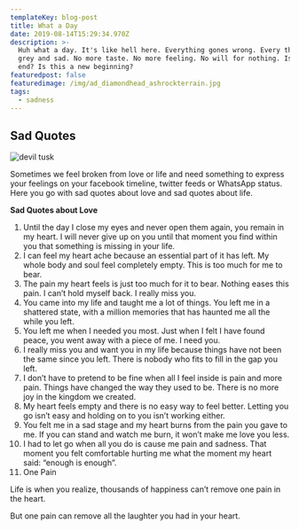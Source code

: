 ```yaml
---
templateKey: blog-post
title: What a Day
date: 2019-08-14T15:29:34.970Z
description: >-
  Huh what a day. It's like hell here. Everything gones wrong. Every things is
  grey and sad. No more taste. No more feeling. No will for nothing. Is this the
  end? Is this a new beginning? 
featuredpost: false
featuredimage: /img/ad_diamondhead_ashrockterrain.jpg
tags:
  - sadness
---
```

## Sad Quotes

![devil tusk](/img/ad_diamondhead_ashrockterrain.jpg "devil tusk")

Sometimes we feel broken from love or life and need something to express your feelings on your facebook timeline, twitter feeds or WhatsApp status. Here you go with sad quotes about love and sad quotes about life.

**Sad Quotes about Love**

1. Until the day I close my eyes and never open them again, you remain in my heart. I will never give up on you until that moment you find within you that something is missing in your life.
2. I can feel my heart ache because an essential part of it has left. My whole body and soul feel completely empty. This is too much for me to bear.
3. The pain my heart feels is just too much for it to bear. Nothing eases this pain. I can’t hold myself back. I really miss you.
4. You came into my life and taught me a lot of things. You left me in a shattered state, with a million memories that has haunted me all the while you left.
5. You left me when I needed you most. Just when I felt I have found peace, you went away with a piece of me. I need you.
6. I really miss you and want you in my life because things have not been the same since you left. There is nobody who fits to fill in the gap you left.
7. I don’t have to pretend to be fine when all I feel inside is pain and more pain. Things have changed the way they used to be. There is no more joy in the kingdom we created.
8. My heart feels empty and there is no easy way to feel better. Letting you go isn’t easy and holding on to you isn’t working either.
9. You felt me in a sad stage and my heart burns from the pain you gave to me. If you can stand and watch me burn, it won’t make me love you less.
10. I had to let go when all you do is cause me pain and sadness. That moment you felt comfortable hurting me what the moment my heart said: “enough is enough”.
11. One Pain

Life is when you realize, thousands of happiness can’t remove one pain in the heart.

But one pain can remove all the laughter you had in your heart.

